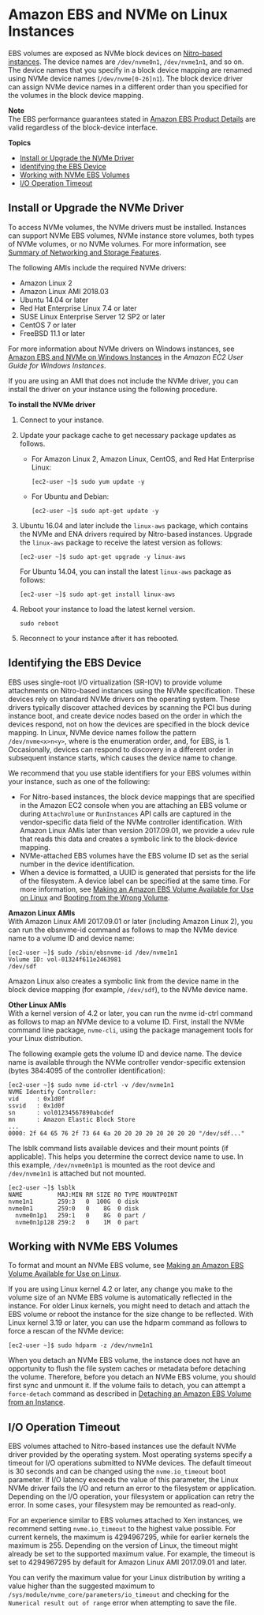 # Amazon EBS and NVMe on Linux Instances<a name="nvme-ebs-volumes"></a>

EBS volumes are exposed as NVMe block devices on [Nitro\-based instances](instance-types.md#ec2-nitro-instances)\. The device names are `/dev/nvme0n1`, `/dev/nvme1n1`, and so on\. The device names that you specify in a block device mapping are renamed using NVMe device names \(`/dev/nvme[0-26]n1`\)\. The block device driver can assign NVMe device names in a different order than you specified for the volumes in the block device mapping\.

**Note**  
The EBS performance guarantees stated in [Amazon EBS Product Details](https://aws.amazon.com/ebs/details/) are valid regardless of the block\-device interface\.

**Topics**
+ [Install or Upgrade the NVMe Driver](#install-nvme-driver)
+ [Identifying the EBS Device](#identify-nvme-ebs-device)
+ [Working with NVMe EBS Volumes](#using-nvme-ebs-volumes)
+ [I/O Operation Timeout](#timeout-nvme-ebs-volumes)

## Install or Upgrade the NVMe Driver<a name="install-nvme-driver"></a>

To access NVMe volumes, the NVMe drivers must be installed\. Instances can support NVMe EBS volumes, NVMe instance store volumes, both types of NVMe volumes, or no NVMe volumes\. For more information, see [Summary of Networking and Storage Features](instance-types.md#instance-type-summary-table)\.

The following AMIs include the required NVMe drivers:
+ Amazon Linux 2
+ Amazon Linux AMI 2018\.03
+ Ubuntu 14\.04 or later
+ Red Hat Enterprise Linux 7\.4 or later
+ SUSE Linux Enterprise Server 12 SP2 or later
+ CentOS 7 or later
+ FreeBSD 11\.1 or later

For more information about NVMe drivers on Windows instances, see [Amazon EBS and NVMe on Windows Instances](https://docs.aws.amazon.com/AWSEC2/latest/WindowsGuide/nvme-ebs-volumes.html) in the *Amazon EC2 User Guide for Windows Instances*\.

If you are using an AMI that does not include the NVMe driver, you can install the driver on your instance using the following procedure\.

**To install the NVMe driver**

1. Connect to your instance\.

1. Update your package cache to get necessary package updates as follows\.
   + For Amazon Linux 2, Amazon Linux, CentOS, and Red Hat Enterprise Linux:

     ```
     [ec2-user ~]$ sudo yum update -y
     ```
   + For Ubuntu and Debian:

     ```
     [ec2-user ~]$ sudo apt-get update -y
     ```

1. Ubuntu 16\.04 and later include the `linux-aws` package, which contains the NVMe and ENA drivers required by Nitro\-based instances\. Upgrade the `linux-aws` package to receive the latest version as follows:

   ```
   [ec2-user ~]$ sudo apt-get upgrade -y linux-aws
   ```

   For Ubuntu 14\.04, you can install the latest `linux-aws` package as follows:

   ```
   [ec2-user ~]$ sudo apt-get install linux-aws
   ```

1. Reboot your instance to load the latest kernel version\.

   ```
   sudo reboot
   ```

1. Reconnect to your instance after it has rebooted\.

## Identifying the EBS Device<a name="identify-nvme-ebs-device"></a>

EBS uses single\-root I/O virtualization \(SR\-IOV\) to provide volume attachments on Nitro\-based instances using the NVMe specification\. These devices rely on standard NVMe drivers on the operating system\. These drivers typically discover attached devices by scanning the PCI bus during instance boot, and create device nodes based on the order in which the devices respond, not on how the devices are specified in the block device mapping\. In Linux, NVMe device names follow the pattern `/dev/nvme<x>n<y>`, where <x> is the enumeration order, and, for EBS, <y> is 1\. Occasionally, devices can respond to discovery in a different order in subsequent instance starts, which causes the device name to change\.

We recommend that you use stable identifiers for your EBS volumes within your instance, such as one of the following:
+ For Nitro\-based instances, the block device mappings that are specified in the Amazon EC2 console when you are attaching an EBS volume or during `AttachVolume` or `RunInstances` API calls are captured in the vendor\-specific data field of the NVMe controller identification\. With Amazon Linux AMIs later than version 2017\.09\.01, we provide a `udev` rule that reads this data and creates a symbolic link to the block\-device mapping\.
+ NVMe\-attached EBS volumes have the EBS volume ID set as the serial number in the device identification\.
+ When a device is formatted, a UUID is generated that persists for the life of the filesystem\. A device label can be specified at the same time\. For more information, see [Making an Amazon EBS Volume Available for Use on Linux](https://docs.aws.amazon.com/AWSEC2/latest/UserGuide/ebs-using-volumes.html) and [Booting from the Wrong Volume](https://docs.aws.amazon.com/AWSEC2/latest/UserGuide/instance-booting-from-wrong-volume.html)\.

**Amazon Linux AMIs**  
With Amazon Linux AMI 2017\.09\.01 or later \(including Amazon Linux 2\), you can run the ebsnvme\-id command as follows to map the NVMe device name to a volume ID and device name:

```
[ec2-user ~]$ sudo /sbin/ebsnvme-id /dev/nvme1n1
Volume ID: vol-01324f611e2463981
/dev/sdf
```

Amazon Linux also creates a symbolic link from the device name in the block device mapping \(for example, `/dev/sdf`\), to the NVMe device name\.

**Other Linux AMIs**  
With a kernel version of 4\.2 or later, you can run the nvme id\-ctrl command as follows to map an NVMe device to a volume ID\. First, install the NVMe command line package, `nvme-cli`, using the package management tools for your Linux distribution\.

The following example gets the volume ID and device name\. The device name is available through the NVMe controller vendor\-specific extension \(bytes 384:4095 of the controller identification\):

```
[ec2-user ~]$ sudo nvme id-ctrl -v /dev/nvme1n1
NVME Identify Controller:
vid     : 0x1d0f
ssvid   : 0x1d0f
sn      : vol01234567890abcdef
mn      : Amazon Elastic Block Store
...
0000: 2f 64 65 76 2f 73 64 6a 20 20 20 20 20 20 20 20 "/dev/sdf..."
```

The lsblk command lists available devices and their mount points \(if applicable\)\. This helps you determine the correct device name to use\. In this example, `/dev/nvme0n1p1` is mounted as the root device and `/dev/nvme1n1` is attached but not mounted\.

```
[ec2-user ~]$ lsblk
NAME          MAJ:MIN RM SIZE RO TYPE MOUNTPOINT
nvme1n1       259:3   0  100G  0 disk
nvme0n1       259:0   0    8G  0 disk
  nvme0n1p1   259:1   0    8G  0 part /
  nvme0n1p128 259:2   0    1M  0 part
```

## Working with NVMe EBS Volumes<a name="using-nvme-ebs-volumes"></a>

To format and mount an NVMe EBS volume, see [Making an Amazon EBS Volume Available for Use on Linux](ebs-using-volumes.md)\.

If you are using Linux kernel 4\.2 or later, any change you make to the volume size of an NVMe EBS volume is automatically reflected in the instance\. For older Linux kernels, you might need to detach and attach the EBS volume or reboot the instance for the size change to be reflected\. With Linux kernel 3\.19 or later, you can use the hdparm command as follows to force a rescan of the NVMe device:

```
[ec2-user ~]$ sudo hdparm -z /dev/nvme1n1
```

When you detach an NVMe EBS volume, the instance does not have an opportunity to flush the file system caches or metadata before detaching the volume\. Therefore, before you detach an NVMe EBS volume, you should first sync and unmount it\. If the volume fails to detach, you can attempt a `force-detach` command as described in [Detaching an Amazon EBS Volume from an Instance](https://docs.aws.amazon.com/AWSEC2/latest/UserGuide/ebs-detaching-volume.html)\.

## I/O Operation Timeout<a name="timeout-nvme-ebs-volumes"></a>

EBS volumes attached to Nitro\-based instances use the default NVMe driver provided by the operating system\. Most operating systems specify a timeout for I/O operations submitted to NVMe devices\. The default timeout is 30 seconds and can be changed using the `nvme.io_timeout` boot parameter\. If I/O latency exceeds the value of this parameter, the Linux NVMe driver fails the I/O and return an error to the filesystem or application\. Depending on the I/O operation, your filesystem or application can retry the error\. In some cases, your filesystem may be remounted as read\-only\.

For an experience similar to EBS volumes attached to Xen instances, we recommend setting `nvme.io_timeout` to the highest value possible\. For current kernels, the maximum is 4294967295, while for earlier kernels the maximum is 255\. Depending on the version of Linux, the timeout might already be set to the supported maximum value\. For example, the timeout is set to 4294967295 by default for Amazon Linux AMI 2017\.09\.01 and later\.

You can verify the maximum value for your Linux distribution by writing a value higher than the suggested maximum to `/sys/module/nvme_core/parameters/io_timeout` and checking for the `Numerical result out of range` error when attempting to save the file\.